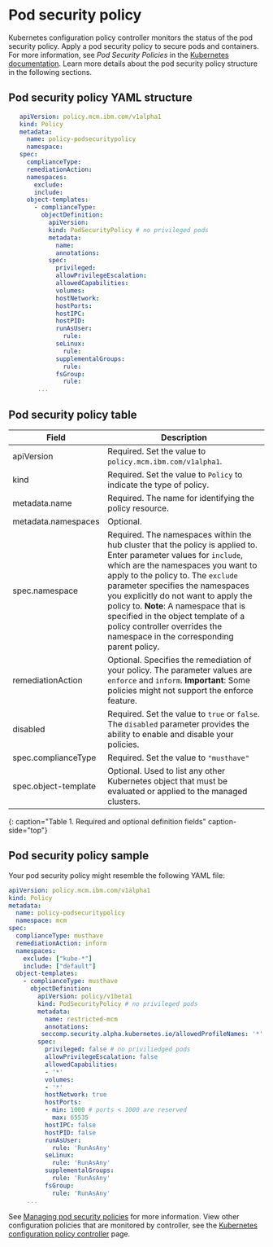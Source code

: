 # Pod security policy

Kubernetes configuration policy controller monitors the status of the pod security policy. Apply a pod security policy to secure pods and containers. For more information, see _Pod Security Policies_ in the [Kubernetes documentation](https://kubernetes.io/docs/concepts/policy/pod-security-policy/). Learn more details about the pod security policy structure in the following sections.

## Pod security policy YAML structure

```yaml
   apiVersion: policy.mcm.ibm.com/v1alpha1
   kind: Policy
   metadata:
     name: policy-podsecuritypolicy
     namespace:
   spec:
     complianceType:
     remediationAction:
     namespaces:
       exclude:
       include:
     object-templates:
       - complianceType:
         objectDefinition:
           apiVersion:
           kind: PodSecurityPolicy # no privileged pods
           metadata:
             name:
             annotations:
           spec:
             privileged:
             allowPrivilegeEscalation:
             allowedCapabilities:
             volumes:
             hostNetwork:
             hostPorts:
             hostIPC:
             hostPID:
             runAsUser:
               rule:
             seLinux:
               rule:
             supplementalGroups:
               rule:
             fsGroup:
               rule:
        ...
   ```
   
## Pod security policy table

<!--just a place holder until i go through the parameters-->

| Field | Description |
| -- | -- |
| apiVersion | Required. Set the value to `policy.mcm.ibm.com/v1alpha1`. <!--current place holder until this info is updated--> |
| kind | Required. Set the value to `Policy` to indicate the type of policy. |
| metadata.name | Required. The name for identifying the policy resource. |
| metadata.namespaces | Optional. |
| spec.namespace | Required. The namespaces within the hub cluster that the policy is applied to. Enter parameter values for `include`, which are the namespaces you want to apply to the policy to. The `exclude` parameter specifies the namespaces you explicitly do not want to apply the policy to. **Note**: A namespace that is specified in the object template of a policy controller overrides the namespace in the corresponding parent policy. |
| remediationAction | Optional. Specifies the remediation of your policy. The parameter values are `enforce` and `inform`. **Important**: Some policies might not support the enforce feature. |
| disabled | Required. Set the value to `true` or `false`. The `disabled` parameter provides the ability to enable and disable your policies. |
| spec.complianceType | Required. Set the value to `"musthave"` |
| spec.object-template | Optional. Used to list any other Kubernetes object that must be evaluated or applied to the managed clusters. |
{: caption="Table 1. Required and optional definition fields" caption-side="top"}

## Pod security policy sample

Your pod security policy might resemble the following YAML file:
 
   ```yaml
   apiVersion: policy.mcm.ibm.com/v1alpha1
   kind: Policy
   metadata:
     name: policy-podsecuritypolicy
     namespace: mcm
   spec:
     complianceType: musthave
     remediationAction: inform
     namespaces:
       exclude: ["kube-*"]
       include: ["default"]
     object-templates:
       - complianceType: musthave
         objectDefinition:
           apiVersion: policy/v1beta1
           kind: PodSecurityPolicy # no privileged pods
           metadata:
             name: restricted-mcm
             annotations:
            seccomp.security.alpha.kubernetes.io/allowedProfileNames: '*'
           spec:
             privileged: false # no priviliedged pods
             allowPrivilegeEscalation: false
             allowedCapabilities:
             - '*'
             volumes:
             - '*'
             hostNetwork: true
             hostPorts:
             - min: 1000 # ports < 1000 are reserved
               max: 65535
             hostIPC: false
             hostPID: false
             runAsUser:
               rule: 'RunAsAny'
             seLinux:
               rule: 'RunAsAny'
             supplementalGroups:
               rule: 'RunAsAny'
             fsGroup:
               rule: 'RunAsAny'
        ...
   ```

See [Managing pod security policies](create_psp_policy.md) for more information. View other configuration policies that are monitored by controller, see the [Kubernetes configuration policy controller](config_policy_ctrl.md) page.
